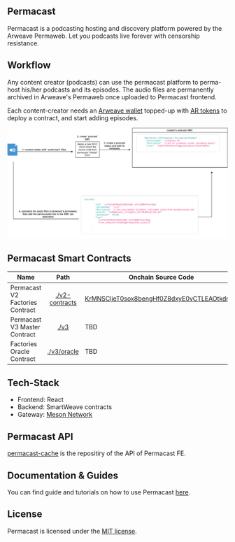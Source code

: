 ## Permacast

Permacast is a podcasting hosting and discovery platform powered by the Arweave Permaweb. Let you podcasts live forever with censorship resistance.

## Workflow

Any content creator (podcasts) can use the permacast platform to perma-host his/her podcasts and its episodes. The audio files are permanently archived in Arweave's Permaweb once uploaded to Permacast frontend. 

Each content-creator needs an <a href="https://faucet.arweave.net/">Arweave wallet</a> topped-up with <a href="https://www.coingecko.com/en/coins/arweave">AR tokens</a> to deploy a contract, and start adding episodes.

<center> <img src="./diagrams/permacast.png"> </center>

## Permacast Smart Contracts
| Name  | Path | Onchain Source Code |
| ------------- |:-------------:| ------------- |
| Permacast V2 Factories Contract |    [./v2-contracts](./v2-contracts)  |   [KrMNSCljeT0sox8bengHf0Z8dxyE0vCTLEAOtkdrfjM](https://viewblock.io/arweave/tx/KrMNSCljeT0sox8bengHf0Z8dxyE0vCTLEAOtkdrfjM) |
| Permacast V3 Master Contract     | [./v3](./v3)   | TBD |
| Factories Oracle Contract     |   [./v3/oracle](./v3/oracle)   | TBD |

## Tech-Stack 
- Frontend: React
- Backend: SmartWeave contracts
- Gateway: [Meson Network](https://meson.network/)

## Permacast API
[permacast-cache](https://github.com/Parallel-news/permacast-cache) is the repositiry of the API of Permacast FE.

## Documentation & Guides
You can find guide and tutorials on how to use Permacast [here](https://github.com/Parallel-news/permacast-docs).

## License

Permacast is licensed under the [MIT license](./LICENSE).


